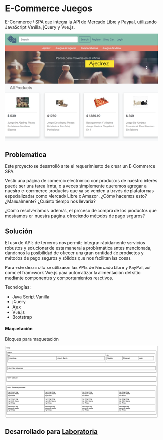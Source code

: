# E-Commerce Juegos

E-Commerce / SPA que integra la API de Mercado Libre y Paypal, utilizando JavaScript Vanilla, jQuery y Vue.js.

![Preview](/assets/images/preview.png)

## Problemática
Este proyecto se desarrolló ante el requerimiento de crear un E-Commerce SPA.

Vestir una página de comercio electrónico con productos de nuestro interés puede ser una tarea lenta, o a veces simplemente queremos agregar a nuestro e-commerce productos que ya se venden a través de plataformas especializadas como Mercado Libre o Amazon. ¿Cómo hacemos esto? ¿Manualmente? ¿Cuánto tiempo nos llevaría?

¿Cómo resolveríamos, además, el proceso de compra de los productos que mostramos en nuestra página, ofreciendo métodos de pago seguros?

## Solución

El uso de APIs de terceros nos permite integrar rápidamente servicios robustos y solucionar de esta manera la problemática antes mencionada, dándonos la posibilidad de ofrecer una gran cantidad de productos y métodos de pago seguros y sólidos que nos facilitan las cosas.

Para este desarrollo se utilizaron las APIs de Mercado Libre y PayPal, así como el framework Vue.js para automatizar la alimentación del sitio mediante componentes y comportamientos reactivos.

Tecnologías:
* Java Script Vanilla
* jQuery
* Ajax
* Vue.js
* Bootstrap

#### Maquetación

Bloques para maquetación

![Maquetación](/assets/images/bloques-maquetacion.png)


## Desarrollado para [Laboratoria](http://laboratoria.la)